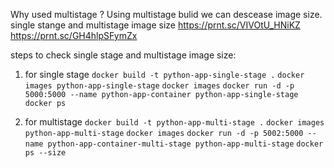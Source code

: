 Why used multistage ?
Using multistage bulid we can descease image size. 
single stange and multistage image size 
https://prnt.sc/VIVOtU_HNiKZ
https://prnt.sc/GH4hlpSFymZx

steps to check single stage and multistage image size:
1. for single stage
`docker build -t python-app-single-stage .`
`docker images python-app-single-stage`
`docker images`
`docker run -d -p 5000:5000 --name python-app-container python-app-single-stage`
`docker ps`

2. for multistage
`docker build -t python-app-multi-stage .`
`docker images python-app-multi-stage`
`docker images`
`docker run -d -p 5002:5000 --name python-app-container-multi-stage python-app-multi-stage`
`docker ps --size`
